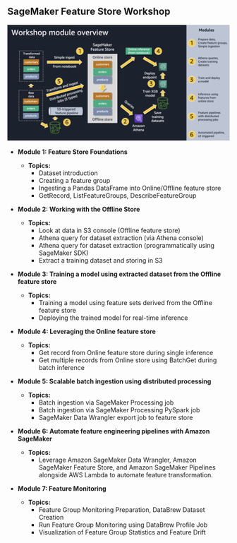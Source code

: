 ## SageMaker Feature Store Workshop 

![workshop](./images/workshop.png)

* **Module 1: Feature Store Foundations**
    * **Topics:**
        * Dataset introduction
        * Creating a feature group
        * Ingesting a Pandas DataFrame into Online/Offline feature store
        * GetRecord, ListFeatureGroups, DescribeFeatureGroup

* **Module 2: Working with the Offline Store**
    * **Topics:**
        * Look at data in S3 console (Offline feature store)
        * Athena query for dataset extraction (via Athena console)
        * Athena query for dataset extraction (programmatically using SageMaker SDK)
        * Extract a training dataset and storing in S3
        
* **Module 3: Training a model using extracted dataset from the Offline feature store**
    * **Topics:**
        * Training a model using feature sets derived from the Offline feature store
        * Deploying the trained model for real-time inference
        
* **Module 4: Leveraging the Online feature store**
    * **Topics:**
        * Get record from Online feature store during single inference
        * Get multiple records from Online store using BatchGet during batch inference 

* **Module 5: Scalable batch ingestion using distributed processing**
    * **Topics:**
        * Batch ingestion via SageMaker Processing job
        * Batch ingestion via SageMaker Processing PySpark job
        * SageMaker Data Wrangler export job to feature store
* **Module 6: Automate feature engineering pipelines with Amazon SageMaker**
    * **Topics:**
       * Leverage Amazon SageMaker Data Wrangler, Amazon SageMaker Feature Store, and Amazon SageMaker Pipelines alongside AWS Lambda to automate feature transformation.

* **Module 7: Feature Monitoring**
    * **Topics:**
       * Feature Group Monitoring Preparation, DataBrew Dataset Creation
       * Run Feature Group Monitoring using DataBrew Profile Job
       * Visualization of Feature Group Statistics and Feature Drift
